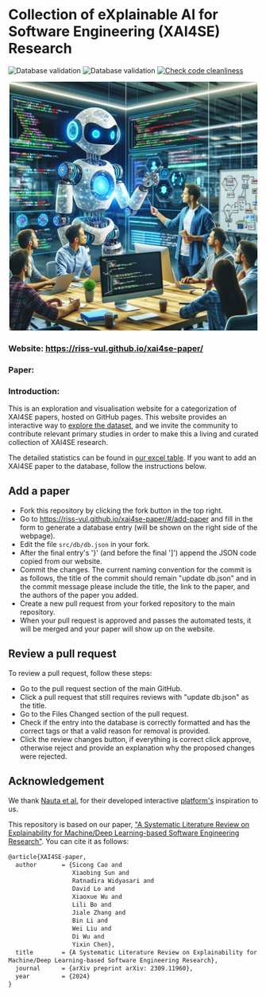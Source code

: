 # Collection of eXplainable AI for Software Engineering (XAI4SE) Research
![Database validation](https://github.com/riss-vul/xai4se-paper/actions/workflows/main.yml/badge.svg)
![Database validation](https://github.com/riss-vul/xai4se-paper/actions/workflows/deploy.yml/badge.svg)
[![Check code cleanliness](https://github.com/riss-vul/xai4se-paper/actions/workflows/linter.yml/badge.svg)](https://github.com/riss-vul/xai4se-paper/actions/workflows/linter.yml)

<p align="center">
  <img src="public/Overview.png" width="500">
</p>

### Website: https://riss-vul.github.io/xai4se-paper/

### Paper: 

### Introduction: 
This is an exploration and visualisation website for a categorization of XAI4SE papers, hosted on GitHub pages. This website provides an interactive way to [explore the dataset](https://riss-vul.github.io/xai4se-paper/#/papers), and we invite the community to contribute relevant primary studies in order to make this a living and curated collection of XAI4SE research.

The detailed statistics can be found in [our excel table](https://github.com/RISS-Vul/xai4se-paper/blob/master/XAI4SE-Data.xlsx). If you want to add an XAI4SE paper to the database, follow the instructions below.

## Add a paper
- Fork this repository by clicking the fork button in the top right.
- Go to https://riss-vul.github.io/xai4se-paper/#/add-paper and fill in the form to generate a database entry (will be shown on the right side of the webpage).
- Edit the file ```src/db/db.json``` in your fork.
- After the final entry's '}' (and before the final ']') append the JSON code copied from our website.
- Commit the changes. The current naming convention for the commit is as follows, the title of the commit should remain "update db.json" and in the commit message please include the title, the link to the paper, and the authors of the paper you added.
- Create a new pull request from your forked repository to the main repository. 
- When your pull request is approved and passes the automated tests, it will be merged and your paper will show up on the website.

## Review a pull request
To review a pull request, follow these steps:
- Go to the pull request section of the main GitHub.
- Click a pull request that still requires reviews with "update db.json" as the title.
- Go to the Files Changed section of the pull request.
- Check if the entry into the database is correctly formatted and has the correct tags or that a valid reason for removal is provided.
- Click the review changes button, if everything is correct click approve, otherwise reject and provide an explanation why the proposed changes were rejected. 


## Acknowledgement
We thank [Nauta et al.](https://dl.acm.org/doi/10.1145/3583558) for their developed interactive [platform's](https://github.com/utwente-dmb/xai-papers) inspiration to us.

This repository is based on our paper, ["A Systematic Literature Review on Explainability for Machine/Deep Learning-based Software Engineering Research"](https://aclanthology.org/2021.findings-acl.84/). You can cite it as follows:
```
@article{XAI4SE-paper,
  author       = {Sicong Cao and
                  Xiaobing Sun and
                  Ratnadira Widyasari and
                  David Lo and
                  Xiaoxue Wu and
                  Lili Bo and 
                  Jiale Zhang and
                  Bin Li and
                  Wei Liu and
                  Di Wu and
                  Yixin Chen},
  title        = {A Systematic Literature Review on Explainability for Machine/Deep Learning-based Software Engineering Research},
  journal      = {arXiv preprint arXiv: 2309.11960},
  year         = {2024}
}
```
